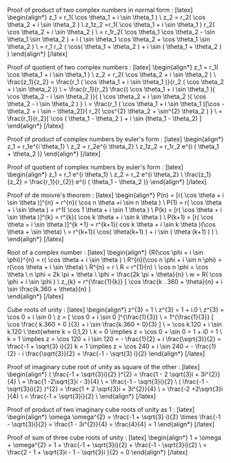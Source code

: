 Proof of product of two complex numbers in normal form : 
[latex]
\begin{align*}
z_1 = r_1( \cos \theta_1 + i \sin \theta_1 ) \\
z_2 = r_2( \cos \theta_2 + i \sin \theta_2 ) \\
z_1z_2 =r_1( \cos \theta_1 + i \sin \theta_1 ) r_2( \cos \theta_2 + i \sin \theta_2 ) \\
= r_1r_2( \cos \theta_1 \cos \theta_2 - \sin \theta_1 \sin \theta_2 ) + i ( \sin \theta_1 \cos \theta_2 + \cos \theta_1 \sin \theta_2 ) \\
= r_1 r_2 ( \cos( \theta_1 + \theta_2 ) + i \sin ( \theta_1 + \theta_2 ) ) 
\end{align*}
[/latex]


Proof of quotient of two complex numbers : 
[latex]
\begin{align*}
z_1 = r_1( \cos \theta_1 + i \sin \theta_1 ) \\
z_2 = r_2( \cos \theta_2 + i \sin \theta_2 ) \\
\frac{z_1}{z_2} = \frac{r_1 ( \cos \theta_1 + i \sin \theta_1 )}{r_2 ( \cos \theta_2 + i \sin \theta_2 )} \\
= \frac{r_1}{r_2} \frac{( \cos \theta_1 + i \sin \theta_1 )( \cos \theta_2 - i \sin \theta_2 )}{ ( \cos \theta_2 + i \sin \theta_2 )( \cos \theta_2 - i \sin \theta_2 ) } \\
= \frac{r_1 ( \cos \theta_1 + i \sin \theta_1 )[\cos - \theta_2 + i \sin - \theta_2]}{ r_2( \cos^{2} \theta_2 + \sin^{2} \theta_2 ) } \\
= \frac{r_1}{r_2}[ \cos ( \theta_1 - \theta_2 ) + i \sin (theta_1 - \theta_2) ]
\end{align*}
[/latex]

Proof of product of complex numbers by euler's form : 
[latex]
\begin{align*}
z_1 = r_1e^{i \theta_1} \\
z_2 = r_2e^{i \theta_2} \\
z_1z_2 = r_1r_2 e^{i ( \theta_1 + \theta_2 )} 
\end{align*}
[/latex]

Proof of quotient of complex numbers by euler's form : 
[latex]
\begin{align*}
z_1 = r_1 e^{i \theta_1} \\
z_2 = r_2 e^{i \theta_2} \\
\frac{z_1}{z_2} = \frac{r_1}{r_{2}} e^{i ( \theta_1 - \theta_2 )} 
\end{align*}
[/latex]

Proof of de moivre's theorem : 
[latex]
\begin{align*}
P(n) = [r( \cos \theta + i \sin \theta )]^{n}  = r^{n}( \cos n \theta +i \sin n \theta ) \\
P(1) = r( \cos \theta + i \sin \theta ) = r^1( \cos 1 \theta + i \sin 1 \theta ) \\
P(k) = [r( \cos \theta + i \sin \theta )]^{k} = r^{k}( \cos k \theta + i \sin k \theta ) \\
P(k+1) = [r( \cos \theta + i \sin \theta )]^{k +1} = r^{k+1}( cos k \theta + i \sin k \theta )(\cos \theta + \sin \theta) \\
= r^{k+1}( \cos( \theta(k+1) ) + i \sin ( \theta (k+1) ) ) \\
\end{align*}
[/latex]


Root of a complex number : 
[latex]
\begin{align*}
{R(\cos \phi + i \sin \phi)}^{n} = r( \cos \theta + i \sin \theta ) \\
R^{n}(\cos n \phi + i \sin n \phi) =  r(\cos \theta + i \sin \theta) \\
R^{n} = r \\
R = r^{1}{n} \\
\cos n \phi = \cos \theta \\
n \phi = 2k \pi + \theta \\
\phi = \frac{2k \pi + \theta}{n} \\
w = R( \cos \phi + i \sin \phi ) \\
z_{k} = r^{\frac{1}{k}} [ \cos \frac{k . 360 + \theta}{n} + i \sin \frac{k.360 + \theta}{n} ]   
\end{align*}
[/latex]

Cube roots of unity : 
[latex]
\begin{align*}
z^{3} = 1 \\
z^{3} =  1 + i.0 \\
z^{3} =  \cos 0 + i \sin 0 \\
z = [ \cos 0 + i \sin 0 ]^{\frac{1}{3}} \\
= 1^{\frac{1}{3}} [ \cos \frac{ k.360 + 0 }{3} + i \sin \frac{k.360 + 0}{3} ] \\
= \cos k.120 + i \sin k.120 \\
\text{where k = 0,1,2} \\ 
k = 0 \implies z = \cos 0 + \sin 0 = 1 + i0 = 1 \\
k = 1 \implies z = \cos 120 + i \sin 120 = - \frac{1}{2} + i \frac{\sqrt{3}}{2} = \frac{-1 + \sqrt{3} i}{2}
k = 1 \implies z = \cos 240 + i \sin 240 = - \frac{1}{2} - i \frac{\sqrt{3}}{2} = \frac{-1 - \sqrt{3} i}{2}
\end{align*}
[/latex]

Proof of imaginary cube root of unity as square of the other : 
[latex]
\begin{align*}
( \frac{-1 + \sqrt{3}i}{2} )^{2} = \frac{1 - 2 \sqrt{3}i  + 3i^{2}}{4} \\
= \frac{1 -2\sqrt{3}i - 3}{4} \\
= \frac{-1 - \sqrt{3}i}{2} \\
( \frac{-1 - \sqrt{3}i}{2} )^{2} = \frac{1 + 2 \sqrt{3}i  + 3i^{2}}{4} \\
= \frac{-2 +2\sqrt{3}i }{4} \\
= \frac{-1 + \sqrt{3}i}{2} \\
\end{align*}
[/latex]



Proof of product of two imaginary cube roots of unity as 1 : 
[latex]
\begin{align*}
\omega \omega^{2} = \frac{-1 + \sqrt{3} i}{2} \times \frac{-1 - \sqrt{3}i}{2} = \frac{1 - 3i^{2}}{4} = \frac{4}{4} = 1
\end{align*}
[/latex]

Proof of sum of three cube roots of unity : 
[latex]
\begin{align*}
1 + \omega + \omega^{2} = 1 + \frac{-1 + \sqrt{3}i}{2} + \frac{-1 - \sqrt{3}i}{2} \\
= \frac{2 - 1 + \sqrt{3}i - 1 - \sqrt{3}i }{2} = 0
\end{align*}
[/latex]






